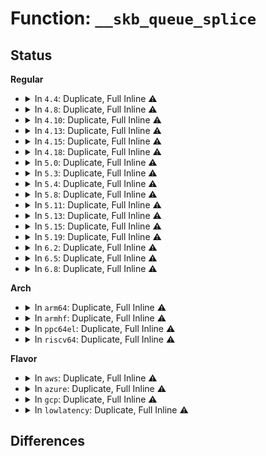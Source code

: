 # Function: <code>__skb_queue_splice</code>

## Status
<b>Regular</b>
<ul>
<li>
<details>
<summary>In <code>4.4</code>: Duplicate, Full Inline ⚠️</summary>

**Collision:** Static Duplication

**Inline:** Full

**Transformation:** False

**Instances:**

```
In net/core/dev.c (ffffffff8171b975)
Location: include/linux/skbuff.h:1492
Inline: True
Inline callers:
  - net/core/dev.c:process_backlog
```
```
In net/xfrm/xfrm_policy.c (ffffffff817b39f8)
Location: include/linux/skbuff.h:1492
Inline: True
Inline callers:
  - net/xfrm/xfrm_policy.c:xfrm_policy_requeue
  - net/xfrm/xfrm_policy.c:xfrm_policy_requeue
  - net/xfrm/xfrm_policy.c:xfrm_policy_queue_process
```
</details>
</li>
<li>
<details>
<summary>In <code>4.8</code>: Duplicate, Full Inline ⚠️</summary>

**Collision:** Static Duplication

**Inline:** Full

**Transformation:** False

**Instances:**

```
In net/core/dev.c (ffffffff81784212)
Location: include/linux/skbuff.h:1593
Inline: True
Inline callers:
  - net/core/dev.c:process_backlog
```
```
In net/xfrm/xfrm_policy.c (ffffffff81822f55)
Location: include/linux/skbuff.h:1593
Inline: True
Inline callers:
  - net/xfrm/xfrm_policy.c:xfrm_policy_queue_process
  - net/xfrm/xfrm_policy.c:xfrm_policy_requeue
  - net/xfrm/xfrm_policy.c:xfrm_policy_requeue
```
</details>
</li>
<li>
<details>
<summary>In <code>4.10</code>: Duplicate, Full Inline ⚠️</summary>

**Collision:** Static Duplication

**Inline:** Full

**Transformation:** False

**Instances:**

```
In net/core/dev.c (ffffffff817b181a)
Location: include/linux/skbuff.h:1608
Inline: True
Inline callers:
  - net/core/dev.c:process_backlog
```
```
In net/xfrm/xfrm_policy.c (ffffffff81854898)
Location: include/linux/skbuff.h:1608
Inline: True
Inline callers:
  - net/xfrm/xfrm_policy.c:xfrm_policy_queue_process
  - net/xfrm/xfrm_policy.c:xfrm_policy_requeue
  - net/xfrm/xfrm_policy.c:xfrm_policy_requeue
```
</details>
</li>
<li>
<details>
<summary>In <code>4.13</code>: Duplicate, Full Inline ⚠️</summary>

**Collision:** Static Duplication

**Inline:** Full

**Transformation:** False

**Instances:**

```
In drivers/net/tun.c (ffffffff81694c5a)
Location: include/linux/skbuff.h:1601
Inline: True
Inline callers:
  - drivers/net/tun.c:tun_get_user
```
```
In net/core/dev.c (ffffffff817cf296)
Location: include/linux/skbuff.h:1601
Inline: True
Inline callers:
  - net/core/dev.c:process_backlog
```
```
In net/ipv4/udp.c (ffffffff81845d20)
Location: include/linux/skbuff.h:1601
Inline: True
Inline callers:
  - net/ipv4/udp.c:__skb_recv_udp
  - net/ipv4/udp.c:first_packet_length
  - net/ipv4/udp.c:udp_destruct_sock
  - net/ipv4/udp.c:udp_rmem_release
```
```
In net/xfrm/xfrm_policy.c (ffffffff8187835c)
Location: include/linux/skbuff.h:1601
Inline: True
Inline callers:
  - net/xfrm/xfrm_policy.c:xfrm_policy_queue_process
  - net/xfrm/xfrm_policy.c:xfrm_policy_requeue
  - net/xfrm/xfrm_policy.c:xfrm_policy_requeue
```
</details>
</li>
<li>
<details>
<summary>In <code>4.15</code>: Duplicate, Full Inline ⚠️</summary>

**Collision:** Static Duplication

**Inline:** Full

**Transformation:** False

**Instances:**

```
In drivers/net/tun.c (ffffffff816ff4ef)
Location: include/linux/skbuff.h:1683
Inline: True
Inline callers:
  - drivers/net/tun.c:tun_get_user
  - drivers/net/tun.c:tun_napi_poll
  - drivers/net/tun.c:tun_napi_poll
```
```
In net/core/dev.c (ffffffff81848bf1)
Location: include/linux/skbuff.h:1683
Inline: True
Inline callers:
  - net/core/dev.c:process_backlog
```
```
In net/ipv4/udp.c (ffffffff818c574a)
Location: include/linux/skbuff.h:1683
Inline: True
Inline callers:
  - net/ipv4/udp.c:__skb_recv_udp
  - net/ipv4/udp.c:first_packet_length
  - net/ipv4/udp.c:udp_destruct_sock
  - net/ipv4/udp.c:udp_rmem_release
```
```
In net/xfrm/xfrm_policy.c (ffffffff818f8c60)
Location: include/linux/skbuff.h:1683
Inline: True
Inline callers:
  - net/xfrm/xfrm_policy.c:xfrm_policy_queue_process
  - net/xfrm/xfrm_policy.c:xfrm_policy_requeue
  - net/xfrm/xfrm_policy.c:xfrm_policy_requeue
```
```
In net/xfrm/xfrm_input.c (ffffffff818feb51)
Location: include/linux/skbuff.h:1683
Inline: True
Inline callers:
  - net/xfrm/xfrm_input.c:xfrm_trans_reinject
```
</details>
</li>
<li>
<details>
<summary>In <code>4.18</code>: Duplicate, Full Inline ⚠️</summary>

**Collision:** Static Duplication

**Inline:** Full

**Transformation:** False

**Instances:**

```
In drivers/net/tun.c (ffffffff8173eec1)
Location: include/linux/skbuff.h:1694
Inline: True
Inline callers:
  - drivers/net/tun.c:tun_get_user
  - drivers/net/tun.c:tun_napi_poll
  - drivers/net/tun.c:tun_napi_poll
```
```
In net/core/dev.c (ffffffff81892c58)
Location: include/linux/skbuff.h:1694
Inline: True
Inline callers:
  - net/core/dev.c:process_backlog
```
```
In net/ipv4/udp.c (ffffffff8191d081)
Location: include/linux/skbuff.h:1694
Inline: True
Inline callers:
  - net/ipv4/udp.c:__skb_recv_udp
  - net/ipv4/udp.c:first_packet_length
  - net/ipv4/udp.c:udp_destruct_sock
  - net/ipv4/udp.c:udp_rmem_release
```
```
In net/xfrm/xfrm_policy.c (ffffffff8194f681)
Location: include/linux/skbuff.h:1694
Inline: True
Inline callers:
  - net/xfrm/xfrm_policy.c:xfrm_policy_queue_process
  - net/xfrm/xfrm_policy.c:xfrm_policy_requeue
  - net/xfrm/xfrm_policy.c:xfrm_policy_requeue
```
```
In net/xfrm/xfrm_input.c (ffffffff819556b1)
Location: include/linux/skbuff.h:1694
Inline: True
Inline callers:
  - net/xfrm/xfrm_input.c:xfrm_trans_reinject
```
```
In net/xfrm/xfrm_device.c (ffffffff819584b2)
Location: include/linux/skbuff.h:1694
Inline: True
Inline callers:
  - net/xfrm/xfrm_device.c:xfrm_dev_backlog
```
</details>
</li>
<li>
<details>
<summary>In <code>5.0</code>: Duplicate, Full Inline ⚠️</summary>

**Collision:** Static Duplication

**Inline:** Full

**Transformation:** False

**Instances:**

```
In drivers/net/tun.c (ffffffff817630bf)
Location: include/linux/skbuff.h:1772
Inline: True
Inline callers:
  - drivers/net/tun.c:tun_get_user
  - drivers/net/tun.c:tun_napi_poll
  - drivers/net/tun.c:tun_napi_poll
```
```
In net/core/dev.c (ffffffff818b6c38)
Location: include/linux/skbuff.h:1772
Inline: True
Inline callers:
  - net/core/dev.c:process_backlog
```
```
In net/ipv4/udp.c (ffffffff8194b631)
Location: include/linux/skbuff.h:1772
Inline: True
Inline callers:
  - net/ipv4/udp.c:__skb_recv_udp
  - net/ipv4/udp.c:first_packet_length
  - net/ipv4/udp.c:udp_destruct_sock
  - net/ipv4/udp.c:udp_rmem_release
```
```
In net/xfrm/xfrm_policy.c (ffffffff81982cbb)
Location: include/linux/skbuff.h:1772
Inline: True
Inline callers:
  - net/xfrm/xfrm_policy.c:xfrm_policy_queue_process
  - net/xfrm/xfrm_policy.c:xfrm_policy_requeue
  - net/xfrm/xfrm_policy.c:xfrm_policy_requeue
```
```
In net/xfrm/xfrm_input.c (ffffffff8198a2c1)
Location: include/linux/skbuff.h:1772
Inline: True
Inline callers:
  - net/xfrm/xfrm_input.c:xfrm_trans_reinject
```
```
In net/xfrm/xfrm_device.c (ffffffff8198d0b2)
Location: include/linux/skbuff.h:1772
Inline: True
Inline callers:
  - net/xfrm/xfrm_device.c:xfrm_dev_backlog
```
</details>
</li>
<li>
<details>
<summary>In <code>5.3</code>: Duplicate, Full Inline ⚠️</summary>

**Collision:** Static Duplication

**Inline:** Full

**Transformation:** False

**Instances:**

```
In drivers/net/tun.c (ffffffff817a0c2f)
Location: include/linux/skbuff.h:1862
Inline: True
Inline callers:
  - drivers/net/tun.c:tun_get_user
  - drivers/net/tun.c:tun_napi_poll
  - drivers/net/tun.c:tun_napi_poll
```
```
In net/core/dev.c (ffffffff81903e4f)
Location: include/linux/skbuff.h:1862
Inline: True
Inline callers:
  - net/core/dev.c:process_backlog
```
```
In net/ipv4/udp.c (ffffffff819afd4a)
Location: include/linux/skbuff.h:1862
Inline: True
Inline callers:
  - net/ipv4/udp.c:__skb_recv_udp
  - net/ipv4/udp.c:first_packet_length
  - net/ipv4/udp.c:udp_destruct_sock
  - net/ipv4/udp.c:udp_rmem_release
```
```
In net/xfrm/xfrm_policy.c (ffffffff819ec9a8)
Location: include/linux/skbuff.h:1862
Inline: True
Inline callers:
  - net/xfrm/xfrm_policy.c:xfrm_policy_queue_process
  - net/xfrm/xfrm_policy.c:xfrm_policy_requeue
  - net/xfrm/xfrm_policy.c:xfrm_policy_requeue
```
```
In net/xfrm/xfrm_input.c (ffffffff819f4531)
Location: include/linux/skbuff.h:1862
Inline: True
Inline callers:
  - net/xfrm/xfrm_input.c:xfrm_trans_reinject
```
```
In net/xfrm/xfrm_device.c (ffffffff819f8922)
Location: include/linux/skbuff.h:1862
Inline: True
Inline callers:
  - net/xfrm/xfrm_device.c:xfrm_dev_backlog
```
</details>
</li>
<li>
<details>
<summary>In <code>5.4</code>: Duplicate, Full Inline ⚠️</summary>

**Collision:** Static Duplication

**Inline:** Full

**Transformation:** False

**Instances:**

```
In drivers/net/tun.c (ffffffff817c5bff)
Location: include/linux/skbuff.h:1876
Inline: True
Inline callers:
  - drivers/net/tun.c:tun_get_user
  - drivers/net/tun.c:tun_napi_poll
  - drivers/net/tun.c:tun_napi_poll
```
```
In net/core/dev.c (ffffffff81934faf)
Location: include/linux/skbuff.h:1876
Inline: True
Inline callers:
  - net/core/dev.c:process_backlog
```
```
In net/core/drop_monitor.c (ffffffff81975c1f)
Location: include/linux/skbuff.h:1876
Inline: True
Inline callers:
  - net/core/drop_monitor.c:net_dm_hw_packet_work
  - net/core/drop_monitor.c:net_dm_packet_work
```
```
In net/ipv4/udp.c (ffffffff819e69e0)
Location: include/linux/skbuff.h:1876
Inline: True
Inline callers:
  - net/ipv4/udp.c:__skb_recv_udp
  - net/ipv4/udp.c:first_packet_length
  - net/ipv4/udp.c:udp_destruct_sock
  - net/ipv4/udp.c:udp_rmem_release
```
```
In net/xfrm/xfrm_policy.c (ffffffff81a239b8)
Location: include/linux/skbuff.h:1876
Inline: True
Inline callers:
  - net/xfrm/xfrm_policy.c:xfrm_policy_queue_process
  - net/xfrm/xfrm_policy.c:xfrm_policy_requeue
  - net/xfrm/xfrm_policy.c:xfrm_policy_requeue
```
```
In net/xfrm/xfrm_input.c (ffffffff81a2b1d1)
Location: include/linux/skbuff.h:1876
Inline: True
Inline callers:
  - net/xfrm/xfrm_input.c:xfrm_trans_reinject
```
```
In net/xfrm/xfrm_device.c (ffffffff81a2f582)
Location: include/linux/skbuff.h:1876
Inline: True
Inline callers:
  - net/xfrm/xfrm_device.c:xfrm_dev_backlog
```
</details>
</li>
<li>
<details>
<summary>In <code>5.8</code>: Duplicate, Full Inline ⚠️</summary>

**Collision:** Static Duplication

**Inline:** Full

**Transformation:** False

**Instances:**

```
In drivers/net/tun.c (ffffffff8188e551)
Location: include/linux/skbuff.h:1899
Inline: True
Inline callers:
  - drivers/net/tun.c:tun_napi_receive
  - drivers/net/tun.c:tun_napi_receive
```
```
In net/core/dev.c (ffffffff81a09c57)
Location: include/linux/skbuff.h:1899
Inline: True
Inline callers:
  - net/core/dev.c:process_backlog
```
```
In net/core/drop_monitor.c (ffffffff81a4ac5e)
Location: include/linux/skbuff.h:1899
Inline: True
Inline callers:
  - net/core/drop_monitor.c:net_dm_hw_packet_work
  - net/core/drop_monitor.c:net_dm_packet_work
```
```
In net/ipv4/udp.c (ffffffff81ad4171)
Location: include/linux/skbuff.h:1899
Inline: True
Inline callers:
  - net/ipv4/udp.c:__skb_recv_udp
  - net/ipv4/udp.c:first_packet_length
  - net/ipv4/udp.c:udp_destruct_sock
  - net/ipv4/udp.c:udp_rmem_release
```
```
In net/xfrm/xfrm_policy.c (ffffffff81b158dc)
Location: include/linux/skbuff.h:1899
Inline: True
Inline callers:
  - net/xfrm/xfrm_policy.c:xfrm_policy_queue_process
  - net/xfrm/xfrm_policy.c:xfrm_policy_requeue
  - net/xfrm/xfrm_policy.c:xfrm_policy_requeue
```
```
In net/xfrm/xfrm_input.c (ffffffff81b1d84d)
Location: include/linux/skbuff.h:1899
Inline: True
Inline callers:
  - net/xfrm/xfrm_input.c:xfrm_trans_reinject
```
```
In net/xfrm/xfrm_device.c (ffffffff81b22196)
Location: include/linux/skbuff.h:1899
Inline: True
Inline callers:
  - net/xfrm/xfrm_device.c:xfrm_dev_backlog
```
```
In net/xfrm/espintcp.c (ffffffff81b23201)
Location: include/linux/skbuff.h:1899
Inline: True
Inline callers:
  - net/xfrm/espintcp.c:espintcp_release
```
</details>
</li>
<li>
<details>
<summary>In <code>5.11</code>: Duplicate, Full Inline ⚠️</summary>

**Collision:** Static Duplication

**Inline:** Full

**Transformation:** False

**Instances:**

```
In drivers/net/tun.c (ffffffff8189cae1)
Location: include/linux/skbuff.h:1920
Inline: True
Inline callers:
  - drivers/net/tun.c:tun_napi_receive
  - drivers/net/tun.c:tun_napi_receive
```
```
In net/core/dev.c (ffffffff81a0b1fc)
Location: include/linux/skbuff.h:1920
Inline: True
Inline callers:
  - net/core/dev.c:process_backlog
```
```
In net/core/drop_monitor.c (ffffffff81a5089e)
Location: include/linux/skbuff.h:1920
Inline: True
Inline callers:
  - net/core/drop_monitor.c:net_dm_hw_packet_work
  - net/core/drop_monitor.c:net_dm_packet_work
```
```
In net/ipv4/udp.c (ffffffff81ae06b1)
Location: include/linux/skbuff.h:1920
Inline: True
Inline callers:
  - net/ipv4/udp.c:__skb_recv_udp
  - net/ipv4/udp.c:first_packet_length
  - net/ipv4/udp.c:udp_destruct_sock
  - net/ipv4/udp.c:udp_rmem_release
```
```
In net/xfrm/xfrm_policy.c (ffffffff81b23d37)
Location: include/linux/skbuff.h:1920
Inline: True
Inline callers:
  - net/xfrm/xfrm_policy.c:xfrm_policy_queue_process
  - net/xfrm/xfrm_policy.c:xfrm_policy_requeue
  - net/xfrm/xfrm_policy.c:xfrm_policy_requeue
```
```
In net/xfrm/xfrm_input.c (ffffffff81b2c11d)
Location: include/linux/skbuff.h:1920
Inline: True
Inline callers:
  - net/xfrm/xfrm_input.c:xfrm_trans_reinject
```
```
In net/xfrm/xfrm_device.c (ffffffff81b30b96)
Location: include/linux/skbuff.h:1920
Inline: True
Inline callers:
  - net/xfrm/xfrm_device.c:xfrm_dev_backlog
```
```
In net/xfrm/espintcp.c (ffffffff81b31bf1)
Location: include/linux/skbuff.h:1920
Inline: True
Inline callers:
  - net/xfrm/espintcp.c:espintcp_release
```
```
In net/mptcp/protocol.c (ffffffff81bc0930)
Location: include/linux/skbuff.h:1920
Inline: True
Inline callers:
  - net/mptcp/protocol.c:mptcp_destroy_common
  - net/mptcp/protocol.c:mptcp_recvmsg
  - net/mptcp/protocol.c:__mptcp_move_skbs
  - net/mptcp/protocol.c:mptcp_sendmsg
```
</details>
</li>
<li>
<details>
<summary>In <code>5.13</code>: Duplicate, Full Inline ⚠️</summary>

**Collision:** Static Duplication

**Inline:** Full

**Transformation:** False

**Instances:**

```
In drivers/net/tun.c (ffffffff8187f701)
Location: include/linux/skbuff.h:1936
Inline: True
Inline callers:
  - drivers/net/tun.c:tun_napi_poll
  - drivers/net/tun.c:tun_napi_poll
```
```
In net/core/dev.c (ffffffff819f37a8)
Location: include/linux/skbuff.h:1936
Inline: True
Inline callers:
  - net/core/dev.c:process_backlog
```
```
In net/core/drop_monitor.c (ffffffff81a35680)
Location: include/linux/skbuff.h:1936
Inline: True
Inline callers:
  - net/core/drop_monitor.c:net_dm_hw_packet_work
  - net/core/drop_monitor.c:net_dm_packet_work
```
```
In net/ipv4/udp.c (ffffffff81acc69d)
Location: include/linux/skbuff.h:1936
Inline: True
Inline callers:
  - net/ipv4/udp.c:__skb_recv_udp
  - net/ipv4/udp.c:first_packet_length
  - net/ipv4/udp.c:udp_destruct_sock
  - net/ipv4/udp.c:udp_rmem_release
```
```
In net/xfrm/xfrm_policy.c (ffffffff81b11937)
Location: include/linux/skbuff.h:1936
Inline: True
Inline callers:
  - net/xfrm/xfrm_policy.c:xfrm_policy_queue_process
  - net/xfrm/xfrm_policy.c:xfrm_policy_requeue
  - net/xfrm/xfrm_policy.c:xfrm_policy_requeue
```
```
In net/xfrm/xfrm_input.c (ffffffff81b19d7d)
Location: include/linux/skbuff.h:1936
Inline: True
Inline callers:
  - net/xfrm/xfrm_input.c:xfrm_trans_reinject
```
```
In net/xfrm/xfrm_device.c (ffffffff81b1e8c6)
Location: include/linux/skbuff.h:1936
Inline: True
Inline callers:
  - net/xfrm/xfrm_device.c:xfrm_dev_backlog
```
```
In net/xfrm/espintcp.c (ffffffff81b1f923)
Location: include/linux/skbuff.h:1936
Inline: True
Inline callers:
  - net/xfrm/espintcp.c:espintcp_release
```
```
In net/mptcp/protocol.c (ffffffff81bb06f0)
Location: include/linux/skbuff.h:1936
Inline: True
Inline callers:
  - net/mptcp/protocol.c:mptcp_destroy_common
  - net/mptcp/protocol.c:mptcp_recvmsg
  - net/mptcp/protocol.c:__mptcp_move_skbs
  - net/mptcp/protocol.c:mptcp_sendmsg
```
</details>
</li>
<li>
<details>
<summary>In <code>5.15</code>: Duplicate, Full Inline ⚠️</summary>

**Collision:** Static Duplication

**Inline:** Full

**Transformation:** False

**Instances:**

```
In drivers/net/tun.c (ffffffff81910871)
Location: include/linux/skbuff.h:1965
Inline: True
Inline callers:
  - drivers/net/tun.c:tun_napi_poll
  - drivers/net/tun.c:tun_napi_poll
```
```
In net/core/dev.c (ffffffff81aa50f8)
Location: include/linux/skbuff.h:1965
Inline: True
Inline callers:
  - net/core/dev.c:process_backlog
```
```
In net/core/drop_monitor.c (ffffffff81aeb250)
Location: include/linux/skbuff.h:1965
Inline: True
Inline callers:
  - net/core/drop_monitor.c:net_dm_hw_packet_work
  - net/core/drop_monitor.c:net_dm_packet_work
```
```
In net/ipv4/udp.c (ffffffff81b8af2d)
Location: include/linux/skbuff.h:1965
Inline: True
Inline callers:
  - net/ipv4/udp.c:__skb_recv_udp
  - net/ipv4/udp.c:first_packet_length
  - net/ipv4/udp.c:udp_destruct_sock
  - net/ipv4/udp.c:udp_rmem_release
```
```
In net/xfrm/xfrm_policy.c (ffffffff81bd5427)
Location: include/linux/skbuff.h:1965
Inline: True
Inline callers:
  - net/xfrm/xfrm_policy.c:xfrm_policy_queue_process
  - net/xfrm/xfrm_policy.c:xfrm_policy_requeue
  - net/xfrm/xfrm_policy.c:xfrm_policy_requeue
```
```
In net/xfrm/xfrm_input.c (ffffffff81bde31d)
Location: include/linux/skbuff.h:1965
Inline: True
Inline callers:
  - net/xfrm/xfrm_input.c:xfrm_trans_reinject
```
```
In net/xfrm/xfrm_device.c (ffffffff81be3406)
Location: include/linux/skbuff.h:1965
Inline: True
Inline callers:
  - net/xfrm/xfrm_device.c:xfrm_dev_backlog
```
```
In net/xfrm/espintcp.c (ffffffff81be45c3)
Location: include/linux/skbuff.h:1965
Inline: True
Inline callers:
  - net/xfrm/espintcp.c:espintcp_release
```
```
In net/mptcp/protocol.c (ffffffff81c7e6a7)
Location: include/linux/skbuff.h:1965
Inline: True
Inline callers:
  - net/mptcp/protocol.c:mptcp_destroy_common
  - net/mptcp/protocol.c:mptcp_recvmsg
  - net/mptcp/protocol.c:__mptcp_move_skbs
```
</details>
</li>
<li>
<details>
<summary>In <code>5.19</code>: Duplicate, Full Inline ⚠️</summary>

**Collision:** Static Duplication

**Inline:** Full

**Transformation:** False

**Instances:**

```
In drivers/net/tun.c (ffffffff81a66f24)
Location: include/linux/skbuff.h:2316
Inline: True
Inline callers:
  - drivers/net/tun.c:tun_get_user
  - drivers/net/tun.c:tun_napi_poll
  - drivers/net/tun.c:tun_napi_poll
```
```
In net/core/dev.c (ffffffff81c1ba1f)
Location: include/linux/skbuff.h:2316
Inline: True
Inline callers:
  - net/core/dev.c:process_backlog
```
```
In net/core/drop_monitor.c (ffffffff81c6dab5)
Location: include/linux/skbuff.h:2316
Inline: True
Inline callers:
  - net/core/drop_monitor.c:net_dm_hw_packet_work
  - net/core/drop_monitor.c:net_dm_packet_work
```
```
In net/ipv4/udp.c (ffffffff81d1ad13)
Location: include/linux/skbuff.h:2316
Inline: True
Inline callers:
  - net/ipv4/udp.c:__skb_recv_udp
  - net/ipv4/udp.c:first_packet_length
  - net/ipv4/udp.c:udp_destruct_sock
  - net/ipv4/udp.c:udp_rmem_release
```
```
In net/xfrm/xfrm_policy.c (ffffffff81d6bc35)
Location: include/linux/skbuff.h:2316
Inline: True
Inline callers:
  - net/xfrm/xfrm_policy.c:xfrm_policy_queue_process
  - net/xfrm/xfrm_policy.c:xfrm_policy_requeue
  - net/xfrm/xfrm_policy.c:xfrm_policy_requeue
```
```
In net/xfrm/xfrm_input.c (ffffffff81d75118)
Location: include/linux/skbuff.h:2316
Inline: True
Inline callers:
  - net/xfrm/xfrm_input.c:xfrm_trans_reinject
```
```
In net/xfrm/xfrm_device.c (ffffffff81d7a636)
Location: include/linux/skbuff.h:2316
Inline: True
Inline callers:
  - net/xfrm/xfrm_device.c:xfrm_dev_backlog
```
```
In net/xfrm/espintcp.c (ffffffff81d7ba2a)
Location: include/linux/skbuff.h:2316
Inline: True
Inline callers:
  - net/xfrm/espintcp.c:espintcp_release
```
```
In net/mptcp/protocol.c (ffffffff81e23a56)
Location: include/linux/skbuff.h:2316
Inline: True
Inline callers:
  - net/mptcp/protocol.c:mptcp_destroy_common
  - net/mptcp/protocol.c:__mptcp_move_skbs
```
</details>
</li>
<li>
<details>
<summary>In <code>6.2</code>: Duplicate, Full Inline ⚠️</summary>

**Collision:** Static Duplication

**Inline:** Full

**Transformation:** False

**Instances:**

```
In drivers/net/tun.c (ffffffff81bf2553)
Location: include/linux/skbuff.h:2174
Inline: True
Inline callers:
  - drivers/net/tun.c:tun_get_user
  - drivers/net/tun.c:tun_napi_poll
  - drivers/net/tun.c:tun_napi_poll
```
```
In net/core/dev.c (ffffffff81dcc9e0)
Location: include/linux/skbuff.h:2174
Inline: True
Inline callers:
  - net/core/dev.c:process_backlog
```
```
In net/core/drop_monitor.c (ffffffff81e25725)
Location: include/linux/skbuff.h:2174
Inline: True
Inline callers:
  - net/core/drop_monitor.c:net_dm_hw_packet_work
  - net/core/drop_monitor.c:net_dm_packet_work
```
```
In net/ipv4/udp.c (ffffffff81ee22b3)
Location: include/linux/skbuff.h:2174
Inline: True
Inline callers:
  - net/ipv4/udp.c:__skb_recv_udp
  - net/ipv4/udp.c:first_packet_length
  - net/ipv4/udp.c:udp_destruct_common
  - net/ipv4/udp.c:udp_rmem_release
```
```
In net/xfrm/xfrm_policy.c (ffffffff81f36f75)
Location: include/linux/skbuff.h:2174
Inline: True
Inline callers:
  - net/xfrm/xfrm_policy.c:xfrm_policy_queue_process
  - net/xfrm/xfrm_policy.c:xfrm_policy_requeue
  - net/xfrm/xfrm_policy.c:xfrm_policy_requeue
```
```
In net/xfrm/xfrm_input.c (ffffffff81f412e2)
Location: include/linux/skbuff.h:2174
Inline: True
Inline callers:
  - net/xfrm/xfrm_input.c:xfrm_trans_reinject
```
```
In net/xfrm/xfrm_device.c (ffffffff81f47546)
Location: include/linux/skbuff.h:2174
Inline: True
Inline callers:
  - net/xfrm/xfrm_device.c:xfrm_dev_backlog
```
```
In net/xfrm/espintcp.c (ffffffff81f48ada)
Location: include/linux/skbuff.h:2174
Inline: True
Inline callers:
  - net/xfrm/espintcp.c:espintcp_release
```
```
In net/mptcp/protocol.c (ffffffff81ffb196)
Location: include/linux/skbuff.h:2174
Inline: True
Inline callers:
  - net/mptcp/protocol.c:mptcp_destroy_common
  - net/mptcp/protocol.c:__mptcp_move_skbs
```
</details>
</li>
<li>
<details>
<summary>In <code>6.5</code>: Duplicate, Full Inline ⚠️</summary>

**Collision:** Static Duplication

**Inline:** Full

**Transformation:** False

**Instances:**

```
In drivers/net/tun.c (ffffffff81c4b1eb)
Location: include/linux/skbuff.h:2210
Inline: True
Inline callers:
  - drivers/net/tun.c:tun_get_user
  - drivers/net/tun.c:tun_napi_poll
  - drivers/net/tun.c:tun_napi_poll
```
```
In net/core/dev.c (ffffffff81e3d540)
Location: include/linux/skbuff.h:2210
Inline: True
Inline callers:
  - net/core/dev.c:process_backlog
```
```
In net/core/drop_monitor.c (ffffffff81e9ac65)
Location: include/linux/skbuff.h:2210
Inline: True
Inline callers:
  - net/core/drop_monitor.c:net_dm_hw_packet_work
  - net/core/drop_monitor.c:net_dm_packet_work
```
```
In net/ipv4/udp.c (ffffffff81f41db3)
Location: include/linux/skbuff.h:2210
Inline: True
Inline callers:
  - net/ipv4/udp.c:__skb_recv_udp
  - net/ipv4/udp.c:first_packet_length
  - net/ipv4/udp.c:udp_destruct_common
  - net/ipv4/udp.c:udp_rmem_release
```
```
In net/xfrm/xfrm_policy.c (ffffffff81f968fb)
Location: include/linux/skbuff.h:2210
Inline: True
Inline callers:
  - net/xfrm/xfrm_policy.c:xfrm_policy_queue_process
  - net/xfrm/xfrm_policy.c:xfrm_policy_requeue
  - net/xfrm/xfrm_policy.c:xfrm_policy_requeue
```
```
In net/xfrm/xfrm_input.c (ffffffff81fa0b72)
Location: include/linux/skbuff.h:2210
Inline: True
Inline callers:
  - net/xfrm/xfrm_input.c:xfrm_trans_reinject
```
```
In net/xfrm/xfrm_device.c (ffffffff81fa7016)
Location: include/linux/skbuff.h:2210
Inline: True
Inline callers:
  - net/xfrm/xfrm_device.c:xfrm_dev_backlog
```
```
In net/xfrm/espintcp.c (ffffffff81fa894a)
Location: include/linux/skbuff.h:2210
Inline: True
Inline callers:
  - net/xfrm/espintcp.c:espintcp_release
```
```
In net/mptcp/protocol.c (ffffffff82077516)
Location: include/linux/skbuff.h:2210
Inline: True
Inline callers:
  - net/mptcp/protocol.c:mptcp_destroy_common
  - net/mptcp/protocol.c:__mptcp_move_skbs
```
</details>
</li>
<li>
<details>
<summary>In <code>6.8</code>: Duplicate, Full Inline ⚠️</summary>

**Collision:** Static Duplication

**Inline:** Full

**Transformation:** False

**Instances:**

```
In drivers/net/tun.c (ffffffff81cf8de5)
Location: include/linux/skbuff.h:2217
Inline: True
Inline callers:
  - drivers/net/tun.c:tun_rx_batched
  - drivers/net/tun.c:tun_napi_poll
  - drivers/net/tun.c:tun_napi_poll
```
```
In net/core/skbuff.c (ffffffff81ed9428)
Location: include/linux/skbuff.h:2217
Inline: True
Inline callers:
  - net/core/skbuff.c:skb_queue_purge_reason
```
```
In net/core/dev.c (ffffffff81efbde0)
Location: include/linux/skbuff.h:2217
Inline: True
Inline callers:
  - net/core/dev.c:process_backlog
```
```
In net/core/drop_monitor.c (ffffffff81f5d3bd)
Location: include/linux/skbuff.h:2217
Inline: True
Inline callers:
  - net/core/drop_monitor.c:net_dm_hw_packet_work
  - net/core/drop_monitor.c:net_dm_packet_work
```
```
In net/ipv4/udp.c (ffffffff82007c43)
Location: include/linux/skbuff.h:2217
Inline: True
Inline callers:
  - net/ipv4/udp.c:__skb_recv_udp
  - net/ipv4/udp.c:first_packet_length
  - net/ipv4/udp.c:udp_destruct_common
  - net/ipv4/udp.c:udp_rmem_release
```
```
In net/xfrm/xfrm_policy.c (ffffffff82063cfa)
Location: include/linux/skbuff.h:2217
Inline: True
Inline callers:
  - net/xfrm/xfrm_policy.c:xfrm_policy_queue_process
  - net/xfrm/xfrm_policy.c:xfrm_policy_requeue
  - net/xfrm/xfrm_policy.c:xfrm_policy_requeue
```
```
In net/xfrm/xfrm_input.c (ffffffff8206ded2)
Location: include/linux/skbuff.h:2217
Inline: True
Inline callers:
  - net/xfrm/xfrm_input.c:xfrm_trans_reinject
```
```
In net/xfrm/xfrm_device.c (ffffffff820742c6)
Location: include/linux/skbuff.h:2217
Inline: True
Inline callers:
  - net/xfrm/xfrm_device.c:xfrm_dev_backlog
```
```
In net/xfrm/espintcp.c (ffffffff82075c3a)
Location: include/linux/skbuff.h:2217
Inline: True
Inline callers:
  - net/xfrm/espintcp.c:espintcp_release
```
```
In net/mptcp/protocol.c (ffffffff8214c546)
Location: include/linux/skbuff.h:2217
Inline: True
Inline callers:
  - net/mptcp/protocol.c:mptcp_destroy_common
  - net/mptcp/protocol.c:__mptcp_move_skbs
```
</details>
</li>
</ul>
<b>Arch</b>
<ul>
<li>
<details>
<summary>In <code>arm64</code>: Duplicate, Full Inline ⚠️</summary>

**Collision:** Static Duplication

**Inline:** Full

**Transformation:** False

**Instances:**

```
In drivers/net/tun.c (ffff8000109e1054)
Location: include/linux/skbuff.h:1876
Inline: True
Inline callers:
  - drivers/net/tun.c:tun_get_user
  - drivers/net/tun.c:tun_napi_poll
  - drivers/net/tun.c:tun_napi_poll
```
```
In net/core/dev.c (ffff800010bd3278)
Location: include/linux/skbuff.h:1876
Inline: True
Inline callers:
  - net/core/dev.c:process_backlog
```
```
In net/core/drop_monitor.c (ffff800010c1c07c)
Location: include/linux/skbuff.h:1876
Inline: True
Inline callers:
  - net/core/drop_monitor.c:net_dm_hw_packet_work
  - net/core/drop_monitor.c:net_dm_packet_work
```
```
In net/ipv4/udp.c (ffff800010c99e18)
Location: include/linux/skbuff.h:1876
Inline: True
Inline callers:
  - net/ipv4/udp.c:__skb_recv_udp
  - net/ipv4/udp.c:first_packet_length
  - net/ipv4/udp.c:udp_destruct_sock
  - net/ipv4/udp.c:udp_rmem_release
```
```
In net/xfrm/xfrm_policy.c (ffff800010ce0b44)
Location: include/linux/skbuff.h:1876
Inline: True
Inline callers:
  - net/xfrm/xfrm_policy.c:xfrm_policy_queue_process
  - net/xfrm/xfrm_policy.c:xfrm_policy_requeue
  - net/xfrm/xfrm_policy.c:xfrm_policy_requeue
```
```
In net/xfrm/xfrm_input.c (ffff800010ce9a54)
Location: include/linux/skbuff.h:1876
Inline: True
Inline callers:
  - net/xfrm/xfrm_input.c:xfrm_trans_reinject
```
```
In net/xfrm/xfrm_device.c (ffff800010cee744)
Location: include/linux/skbuff.h:1876
Inline: True
Inline callers:
  - net/xfrm/xfrm_device.c:xfrm_dev_backlog
```
</details>
</li>
<li>
<details>
<summary>In <code>armhf</code>: Duplicate, Full Inline ⚠️</summary>

**Collision:** Static Duplication

**Inline:** Full

**Transformation:** False

**Instances:**

```
In drivers/net/tun.c (c0ac4e4c)
Location: include/linux/skbuff.h:1876
Inline: True
Inline callers:
  - drivers/net/tun.c:tun_get_user
  - drivers/net/tun.c:tun_napi_poll
  - drivers/net/tun.c:tun_napi_poll
```
```
In net/core/dev.c (c0cedf90)
Location: include/linux/skbuff.h:1876
Inline: True
Inline callers:
  - net/core/dev.c:process_backlog
```
```
In net/core/drop_monitor.c (c0d33ec4)
Location: include/linux/skbuff.h:1876
Inline: True
Inline callers:
  - net/core/drop_monitor.c:net_dm_hw_packet_work
  - net/core/drop_monitor.c:net_dm_packet_work
```
```
In net/ipv4/udp.c (c0daa40c)
Location: include/linux/skbuff.h:1876
Inline: True
Inline callers:
  - net/ipv4/udp.c:__skb_recv_udp
  - net/ipv4/udp.c:first_packet_length
  - net/ipv4/udp.c:udp_destruct_sock
  - net/ipv4/udp.c:udp_rmem_release
```
```
In net/xfrm/xfrm_policy.c (c0de9ec4)
Location: include/linux/skbuff.h:1876
Inline: True
Inline callers:
  - net/xfrm/xfrm_policy.c:xfrm_policy_queue_process
  - net/xfrm/xfrm_policy.c:xfrm_policy_requeue
  - net/xfrm/xfrm_policy.c:xfrm_policy_requeue
```
```
In net/xfrm/xfrm_input.c (c0df1b4c)
Location: include/linux/skbuff.h:1876
Inline: True
Inline callers:
  - net/xfrm/xfrm_input.c:xfrm_trans_reinject
```
```
In net/xfrm/xfrm_device.c (c0df657c)
Location: include/linux/skbuff.h:1876
Inline: True
Inline callers:
  - net/xfrm/xfrm_device.c:xfrm_dev_backlog
```
</details>
</li>
<li>
<details>
<summary>In <code>ppc64el</code>: Duplicate, Full Inline ⚠️</summary>

**Collision:** Static Duplication

**Inline:** Full

**Transformation:** False

**Instances:**

```
In drivers/net/tun.c (c000000000aa219c)
Location: include/linux/skbuff.h:1876
Inline: True
Inline callers:
  - drivers/net/tun.c:tun_get_user
  - drivers/net/tun.c:tun_napi_poll
  - drivers/net/tun.c:tun_napi_poll
```
```
In net/core/dev.c (c000000000cb1d08)
Location: include/linux/skbuff.h:1876
Inline: True
Inline callers:
  - net/core/dev.c:process_backlog
```
```
In net/core/drop_monitor.c (c000000000d0cdbc)
Location: include/linux/skbuff.h:1876
Inline: True
Inline callers:
  - net/core/drop_monitor.c:net_dm_hw_packet_work
  - net/core/drop_monitor.c:net_dm_packet_work
```
```
In net/ipv4/udp.c (c000000000dab478)
Location: include/linux/skbuff.h:1876
Inline: True
Inline callers:
  - net/ipv4/udp.c:__skb_recv_udp
  - net/ipv4/udp.c:first_packet_length
  - net/ipv4/udp.c:udp_destruct_sock
  - net/ipv4/udp.c:udp_rmem_release
```
```
In net/xfrm/xfrm_policy.c (c000000000e02ea4)
Location: include/linux/skbuff.h:1876
Inline: True
Inline callers:
  - net/xfrm/xfrm_policy.c:xfrm_policy_queue_process
  - net/xfrm/xfrm_policy.c:xfrm_policy_requeue
  - net/xfrm/xfrm_policy.c:xfrm_policy_requeue
```
```
In net/xfrm/xfrm_input.c (c000000000e0d38c)
Location: include/linux/skbuff.h:1876
Inline: True
Inline callers:
  - net/xfrm/xfrm_input.c:xfrm_trans_reinject
```
```
In net/xfrm/xfrm_device.c (c000000000e133c0)
Location: include/linux/skbuff.h:1876
Inline: True
Inline callers:
  - net/xfrm/xfrm_device.c:xfrm_dev_backlog
```
</details>
</li>
<li>
<details>
<summary>In <code>riscv64</code>: Duplicate, Full Inline ⚠️</summary>

**Collision:** Static Duplication

**Inline:** Full

**Transformation:** False

**Instances:**

```
In drivers/net/tun.c (ffffffe00062aa90)
Location: include/linux/skbuff.h:1876
Inline: True
Inline callers:
  - drivers/net/tun.c:tun_get_user
  - drivers/net/tun.c:tun_napi_poll
  - drivers/net/tun.c:tun_napi_poll
```
```
In net/core/dev.c (ffffffe00075d58a)
Location: include/linux/skbuff.h:1876
Inline: True
Inline callers:
  - net/core/dev.c:process_backlog
```
```
In net/core/drop_monitor.c (ffffffe000796146)
Location: include/linux/skbuff.h:1876
Inline: True
Inline callers:
  - net/core/drop_monitor.c:net_dm_hw_packet_work
  - net/core/drop_monitor.c:net_dm_packet_work
```
```
In net/ipv4/udp.c (ffffffe0007f8fb0)
Location: include/linux/skbuff.h:1876
Inline: True
Inline callers:
  - net/ipv4/udp.c:__skb_recv_udp
  - net/ipv4/udp.c:first_packet_length
  - net/ipv4/udp.c:udp_destruct_sock
  - net/ipv4/udp.c:udp_rmem_release
```
```
In net/xfrm/xfrm_policy.c (ffffffe00082f7f8)
Location: include/linux/skbuff.h:1876
Inline: True
Inline callers:
  - net/xfrm/xfrm_policy.c:xfrm_policy_queue_process
  - net/xfrm/xfrm_policy.c:xfrm_policy_requeue
  - net/xfrm/xfrm_policy.c:xfrm_policy_requeue
```
```
In net/xfrm/xfrm_input.c (ffffffe0008378f0)
Location: include/linux/skbuff.h:1876
Inline: True
Inline callers:
  - net/xfrm/xfrm_input.c:xfrm_trans_reinject
```
```
In net/xfrm/xfrm_device.c (ffffffe00083b8aa)
Location: include/linux/skbuff.h:1876
Inline: True
Inline callers:
  - net/xfrm/xfrm_device.c:xfrm_dev_backlog
```
</details>
</li>
</ul>
<b>Flavor</b>
<ul>
<li>
<details>
<summary>In <code>aws</code>: Duplicate, Full Inline ⚠️</summary>

**Collision:** Static Duplication

**Inline:** Full

**Transformation:** False

**Instances:**

```
In drivers/net/tun.c (ffffffff8178a6df)
Location: include/linux/skbuff.h:1876
Inline: True
Inline callers:
  - drivers/net/tun.c:tun_get_user
  - drivers/net/tun.c:tun_napi_poll
  - drivers/net/tun.c:tun_napi_poll
```
```
In net/core/dev.c (ffffffff818d4f8f)
Location: include/linux/skbuff.h:1876
Inline: True
Inline callers:
  - net/core/dev.c:process_backlog
```
```
In net/core/drop_monitor.c (ffffffff81915bef)
Location: include/linux/skbuff.h:1876
Inline: True
Inline callers:
  - net/core/drop_monitor.c:net_dm_hw_packet_work
  - net/core/drop_monitor.c:net_dm_packet_work
```
```
In net/ipv4/udp.c (ffffffff81986850)
Location: include/linux/skbuff.h:1876
Inline: True
Inline callers:
  - net/ipv4/udp.c:__skb_recv_udp
  - net/ipv4/udp.c:first_packet_length
  - net/ipv4/udp.c:udp_destruct_sock
  - net/ipv4/udp.c:udp_rmem_release
```
```
In net/xfrm/xfrm_policy.c (ffffffff819c3048)
Location: include/linux/skbuff.h:1876
Inline: True
Inline callers:
  - net/xfrm/xfrm_policy.c:xfrm_policy_queue_process
  - net/xfrm/xfrm_policy.c:xfrm_policy_requeue
  - net/xfrm/xfrm_policy.c:xfrm_policy_requeue
```
```
In net/xfrm/xfrm_input.c (ffffffff819ca861)
Location: include/linux/skbuff.h:1876
Inline: True
Inline callers:
  - net/xfrm/xfrm_input.c:xfrm_trans_reinject
```
```
In net/xfrm/xfrm_device.c (ffffffff819cec12)
Location: include/linux/skbuff.h:1876
Inline: True
Inline callers:
  - net/xfrm/xfrm_device.c:xfrm_dev_backlog
```
</details>
</li>
<li>
<details>
<summary>In <code>azure</code>: Duplicate, Full Inline ⚠️</summary>

**Collision:** Static Duplication

**Inline:** Full

**Transformation:** False

**Instances:**

```
In drivers/net/tun.c (ffffffff8176a02f)
Location: include/linux/skbuff.h:1876
Inline: True
Inline callers:
  - drivers/net/tun.c:tun_get_user
  - drivers/net/tun.c:tun_napi_poll
  - drivers/net/tun.c:tun_napi_poll
```
```
In net/core/dev.c (ffffffff8188ee0d)
Location: include/linux/skbuff.h:1876
Inline: True
Inline callers:
  - net/core/dev.c:process_backlog
```
```
In net/core/drop_monitor.c (ffffffff818cf99f)
Location: include/linux/skbuff.h:1876
Inline: True
Inline callers:
  - net/core/drop_monitor.c:net_dm_hw_packet_work
  - net/core/drop_monitor.c:net_dm_packet_work
```
```
In net/ipv4/udp.c (ffffffff81940310)
Location: include/linux/skbuff.h:1876
Inline: True
Inline callers:
  - net/ipv4/udp.c:__skb_recv_udp
  - net/ipv4/udp.c:first_packet_length
  - net/ipv4/udp.c:udp_destruct_sock
  - net/ipv4/udp.c:udp_rmem_release
```
```
In net/xfrm/xfrm_policy.c (ffffffff8197fe38)
Location: include/linux/skbuff.h:1876
Inline: True
Inline callers:
  - net/xfrm/xfrm_policy.c:xfrm_policy_queue_process
  - net/xfrm/xfrm_policy.c:xfrm_policy_requeue
  - net/xfrm/xfrm_policy.c:xfrm_policy_requeue
```
```
In net/xfrm/xfrm_input.c (ffffffff81987651)
Location: include/linux/skbuff.h:1876
Inline: True
Inline callers:
  - net/xfrm/xfrm_input.c:xfrm_trans_reinject
```
```
In net/xfrm/xfrm_device.c (ffffffff8198b9d2)
Location: include/linux/skbuff.h:1876
Inline: True
Inline callers:
  - net/xfrm/xfrm_device.c:xfrm_dev_backlog
```
</details>
</li>
<li>
<details>
<summary>In <code>gcp</code>: Duplicate, Full Inline ⚠️</summary>

**Collision:** Static Duplication

**Inline:** Full

**Transformation:** False

**Instances:**

```
In drivers/net/tun.c (ffffffff817baa7f)
Location: include/linux/skbuff.h:1876
Inline: True
Inline callers:
  - drivers/net/tun.c:tun_get_user
  - drivers/net/tun.c:tun_napi_poll
  - drivers/net/tun.c:tun_napi_poll
```
```
In net/core/dev.c (ffffffff81925faf)
Location: include/linux/skbuff.h:1876
Inline: True
Inline callers:
  - net/core/dev.c:process_backlog
```
```
In net/core/drop_monitor.c (ffffffff81966c1f)
Location: include/linux/skbuff.h:1876
Inline: True
Inline callers:
  - net/core/drop_monitor.c:net_dm_hw_packet_work
  - net/core/drop_monitor.c:net_dm_packet_work
```
```
In net/ipv4/udp.c (ffffffff819f1020)
Location: include/linux/skbuff.h:1876
Inline: True
Inline callers:
  - net/ipv4/udp.c:__skb_recv_udp
  - net/ipv4/udp.c:first_packet_length
  - net/ipv4/udp.c:udp_destruct_sock
  - net/ipv4/udp.c:udp_rmem_release
```
```
In net/xfrm/xfrm_policy.c (ffffffff81a2dac8)
Location: include/linux/skbuff.h:1876
Inline: True
Inline callers:
  - net/xfrm/xfrm_policy.c:xfrm_policy_queue_process
  - net/xfrm/xfrm_policy.c:xfrm_policy_requeue
  - net/xfrm/xfrm_policy.c:xfrm_policy_requeue
```
```
In net/xfrm/xfrm_input.c (ffffffff81a352e1)
Location: include/linux/skbuff.h:1876
Inline: True
Inline callers:
  - net/xfrm/xfrm_input.c:xfrm_trans_reinject
```
```
In net/xfrm/xfrm_device.c (ffffffff81a39692)
Location: include/linux/skbuff.h:1876
Inline: True
Inline callers:
  - net/xfrm/xfrm_device.c:xfrm_dev_backlog
```
</details>
</li>
<li>
<details>
<summary>In <code>lowlatency</code>: Duplicate, Full Inline ⚠️</summary>

**Collision:** Static Duplication

**Inline:** Full

**Transformation:** False

**Instances:**

```
In drivers/net/tun.c (ffffffff817d2ecd)
Location: include/linux/skbuff.h:1876
Inline: True
Inline callers:
  - drivers/net/tun.c:tun_get_user
  - drivers/net/tun.c:tun_napi_poll
  - drivers/net/tun.c:tun_napi_poll
```
```
In net/core/dev.c (ffffffff81947560)
Location: include/linux/skbuff.h:1876
Inline: True
Inline callers:
  - net/core/dev.c:process_backlog
```
```
In net/core/drop_monitor.c (ffffffff81988eaf)
Location: include/linux/skbuff.h:1876
Inline: True
Inline callers:
  - net/core/drop_monitor.c:net_dm_hw_packet_work
  - net/core/drop_monitor.c:net_dm_packet_work
```
```
In net/ipv4/udp.c (ffffffff819f940c)
Location: include/linux/skbuff.h:1876
Inline: True
Inline callers:
  - net/ipv4/udp.c:__skb_recv_udp
  - net/ipv4/udp.c:first_packet_length
  - net/ipv4/udp.c:udp_destruct_sock
  - net/ipv4/udp.c:udp_rmem_release
```
```
In net/xfrm/xfrm_policy.c (ffffffff81a39286)
Location: include/linux/skbuff.h:1876
Inline: True
Inline callers:
  - net/xfrm/xfrm_policy.c:xfrm_policy_queue_process
  - net/xfrm/xfrm_policy.c:xfrm_policy_requeue
  - net/xfrm/xfrm_policy.c:xfrm_policy_requeue
```
```
In net/xfrm/xfrm_input.c (ffffffff81a40c01)
Location: include/linux/skbuff.h:1876
Inline: True
Inline callers:
  - net/xfrm/xfrm_input.c:xfrm_trans_reinject
```
```
In net/xfrm/xfrm_device.c (ffffffff81a450c2)
Location: include/linux/skbuff.h:1876
Inline: True
Inline callers:
  - net/xfrm/xfrm_device.c:xfrm_dev_backlog
```
</details>
</li>
</ul>

## Differences
